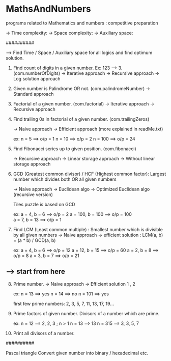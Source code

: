 # MathsAndNumbers
programs related to Mathematics and numbers : competitive preparation

-> Time complexity: 
-> Space complexity: 
-> Auxiliary space: 

##########

--> Find Time / Space / Auxiliary space for all logics and find optimum solution.

1. Find count of digits in a given number.	Ex: 123 --> 3. (com.numberOfDigits)
	-> Iterative approach
	-> Recursive approach
	-> Log solution approach
	
2. Given number is Palindrome OR not. (com.palindromeNumber)
	-> Standard approach
	
3. Factorial of a given number. (com.factorial)
	-> Iterative approach
	-> Recursive approach
	
4. Find trailing 0s in factorial of a given number. (com.trailingZeros)

   -> Naive approach
   -> Efficient approach (more explained in readMe.txt)

	 ex: n = 5 ==> o/p = 1
		 n = 10 ==> o/p = 2	
		 n = 100 ==> o/p = 24

5. Find Fibonacci series up to given position. (com.fibonacci)

   -> Recursive approach
   -> Linear storage approach
   -> Without linear storage approach

6. GCD (Greatest common divisor) / HCF (Highest common factor): Largest number which divides both OR all given numbers	

   -> Naive approach
   -> Euclidean algo 
   -> Optimized Euclidean algo (recursive version)

   Tiles puzzle is based on GCD	
	
	ex: a = 4, b = 6 ==> o/p = 2
		a = 100, b = 100 ==> o/p = 100	
		a = 7, b = 13 ==> o/p = 1

7. Find LCM (Least common multiple) : Smallest number which is divisible by all given numbers
	-> Naive approach
	-> efficient solution : LCM(a, b) = (a * b) / GCD(a, b)
	
	ex: a = 4, b = 6 ==> o/p = 12
		a = 12, b = 15 ==> o/p = 60	
		a = 2, b = 8 ==> o/p = 8
		a = 3, b = 7 ==> o/p = 21
		
## --> start from here

8. Prime number.
   -> Naive approach
   -> Efficient solution 1 , 2  
	
	ex: n = 13 ==> yes
		n = 14 ==> no
		n = 101 ==> yes
		
	first few prime numbers: 2, 3, 5, 7, 11, 13, 17, 19...
	
9. Prime factors of given number. Divisors of a number which are prime.

	ex: n = 12 ==> 2, 2, 3 ; n > 1
		n = 13 ==> 13 
		n = 315 ==> 3, 3, 5, 7
		
10. Print all divisors of a number. 
		
##########

Pascal triangle
Convert given number into binary / hexadecimal etc.